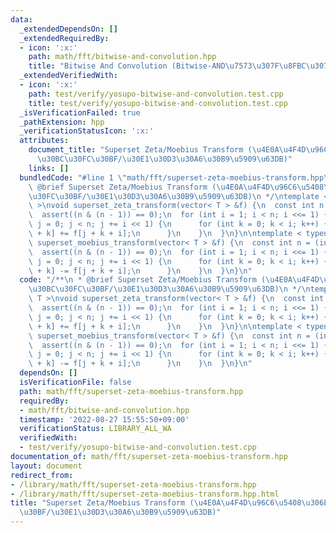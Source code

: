 ```yaml
---
data:
  _extendedDependsOn: []
  _extendedRequiredBy:
  - icon: ':x:'
    path: math/fft/bitwise-and-convolution.hpp
    title: "Bitwise And Convolution (Bitwise-AND\u7573\u307F\u8FBC\u307F)"
  _extendedVerifiedWith:
  - icon: ':x:'
    path: test/verify/yosupo-bitwise-and-convolution.test.cpp
    title: test/verify/yosupo-bitwise-and-convolution.test.cpp
  _isVerificationFailed: true
  _pathExtension: hpp
  _verificationStatusIcon: ':x:'
  attributes:
    document_title: "Superset Zeta/Moebius Transform (\u4E0A\u4F4D\u96C6\u5408\u306E\
      \u30BC\u30FC\u30BF/\u30E1\u30D3\u30A6\u30B9\u5909\u63DB)"
    links: []
  bundledCode: "#line 1 \"math/fft/superset-zeta-moebius-transform.hpp\"\n/**\n *\
    \ @brief Superset Zeta/Moebius Transform (\u4E0A\u4F4D\u96C6\u5408\u306E\u30BC\
    \u30FC\u30BF/\u30E1\u30D3\u30A6\u30B9\u5909\u63DB)\n */\ntemplate < typename T\
    \ >\nvoid superset_zeta_transform(vector< T > &f) {\n  const int n = (int)f.size();\n\
    \  assert((n & (n - 1)) == 0);\n  for (int i = 1; i < n; i <<= 1) {\n    for (int\
    \ j = 0; j < n; j += i << 1) {\n      for (int k = 0; k < i; k++) {\n        f[j\
    \ + k] += f[j + k + i];\n      }\n    }\n  }\n}\n\ntemplate < typename T >\nvoid\
    \ superset_moebius_transform(vector< T > &f) {\n  const int n = (int)f.size();\n\
    \  assert((n & (n - 1)) == 0);\n  for (int i = 1; i < n; i <<= 1) {\n    for (int\
    \ j = 0; j < n; j += i << 1) {\n      for (int k = 0; k < i; k++) {\n        f[j\
    \ + k] -= f[j + k + i];\n      }\n    }\n  }\n}\n"
  code: "/**\n * @brief Superset Zeta/Moebius Transform (\u4E0A\u4F4D\u96C6\u5408\u306E\
    \u30BC\u30FC\u30BF/\u30E1\u30D3\u30A6\u30B9\u5909\u63DB)\n */\ntemplate < typename\
    \ T >\nvoid superset_zeta_transform(vector< T > &f) {\n  const int n = (int)f.size();\n\
    \  assert((n & (n - 1)) == 0);\n  for (int i = 1; i < n; i <<= 1) {\n    for (int\
    \ j = 0; j < n; j += i << 1) {\n      for (int k = 0; k < i; k++) {\n        f[j\
    \ + k] += f[j + k + i];\n      }\n    }\n  }\n}\n\ntemplate < typename T >\nvoid\
    \ superset_moebius_transform(vector< T > &f) {\n  const int n = (int)f.size();\n\
    \  assert((n & (n - 1)) == 0);\n  for (int i = 1; i < n; i <<= 1) {\n    for (int\
    \ j = 0; j < n; j += i << 1) {\n      for (int k = 0; k < i; k++) {\n        f[j\
    \ + k] -= f[j + k + i];\n      }\n    }\n  }\n}\n"
  dependsOn: []
  isVerificationFile: false
  path: math/fft/superset-zeta-moebius-transform.hpp
  requiredBy:
  - math/fft/bitwise-and-convolution.hpp
  timestamp: '2022-08-27 15:55:50+09:00'
  verificationStatus: LIBRARY_ALL_WA
  verifiedWith:
  - test/verify/yosupo-bitwise-and-convolution.test.cpp
documentation_of: math/fft/superset-zeta-moebius-transform.hpp
layout: document
redirect_from:
- /library/math/fft/superset-zeta-moebius-transform.hpp
- /library/math/fft/superset-zeta-moebius-transform.hpp.html
title: "Superset Zeta/Moebius Transform (\u4E0A\u4F4D\u96C6\u5408\u306E\u30BC\u30FC\
  \u30BF/\u30E1\u30D3\u30A6\u30B9\u5909\u63DB)"
---
```

